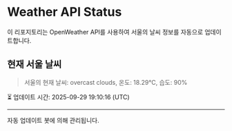 
# Weather API Status

이 리포지토리는 OpenWeather API를 사용하여 서울의 날씨 정보를 자동으로 업데이트합니다.

## 현재 서울 날씨
> 서울의 현재 날씨: overcast clouds, 온도: 18.29°C, 습도: 90%

⏳ 업데이트 시간: 2025-09-29 19:10:16 (UTC)

---
자동 업데이트 봇에 의해 관리됩니다.
